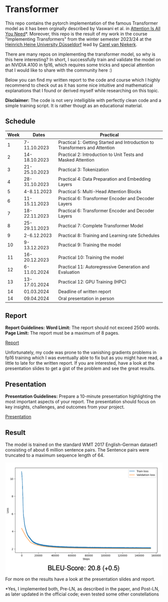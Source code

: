 # Transformer

This repo contains the pytorch implementation of the famous Transformer model as it has been orginally described by Vaswani et al. in [Attention Is All You Need](https://arxiv.org/abs/1706.03762)*. Moreover, this repo is the result of my work in the course "Implementing Transformers" from the winter semester 2023/24 at the [Heinrich Heine University Düsseldorf](https://www.heicad.hhu.de/lehre/masters-programme-ai-and-data-science) lead by [Carel van Niekerk](https://carelvniekerk.github.io/). 

There are many repos on implementing the transformer model, so why is this here interesting? In short, I successfully train and validate the model on an NVIDIA A100 in fp16, which requires some tricks and special attention that I would like to share with the community here :) 

Below you can find my written report to the code and course which I highly recommend to check out as it has some nice intuitive and mathematical explanations that I found or derived myself while researching on this topic.

**Disclaimer:** The code is not very intelligible with perfectly clean code and a simple training script. It is rather thougt as an educational material.

## Schedule

| Week | Dates         | Practical                                              |
|------|---------------|--------------------------------------------------------|
| 1    | 7-11.10.2023  | Practical 1: Getting Started and Introduction to Transformers and Attention |
| 2    | 14-18.10.2023 | Practical 2: Introduction to Unit Tests and Masked Attention |
| 3    | 21-25.10.2023 | Practical 3: Tokenization                              |
| 4    | 28-31.10.2023 | Practical 4: Data Preparation and Embedding Layers     |
| 5    | 4-8.11.2023   | Practical 5: Multi-Head Attention Blocks               |
| 6    | 11-15.11.2023 | Practical 6: Transformer Encoder and Decoder Layers    |        
| 7    | 18-22.11.2023 | Practical 6: Transformer Encoder and Decoder Layers    | 
| 8    | 25-29.11.2023 | Practical 7: Complete Transformer Model                | 
| 9    | 2-6.12.2023   | Practical 8: Training and Learning rate Schedules      |                                                
| 10   | 9-13.12.2023  | Practical 9: Training the model                        |
| 11   | 16-20.12.2023 | Practical 10: Training the model                       |                                               
| 12   | 6-11.01.2024  | Practical 11: Autoregressive Generation and Evaluation |                                                
| 13   | 13-17.01.2024 | Practical 12: GPU Training (HPC)                       |                                                
| 14   | 01.03.2024    | Deadline of written report                             |  
| 14   | 09.04.2024    | Oral presentation in person                            | 

## Report

**Report Guidelines:**
**Word Limit:** The report should not exceed 2500 words.
**Page Limit:** The report must be a maximum of 8 pages.

[Report](Report.pdf)

Unfortunately, my code was prone to the vanishing gradients problems in fp16 training which I was eventually able to fix but as you might have read, a little to late for the written report. If you are interested, have a look at the presentation slides to get a gist of the problem and see the great results.

## Presentation

**Presentation Guidelines:**
Prepare a 10-minute presentation highlighting the most important aspects of your report.
The presentation should focus on key insights, challenges, and outcomes from your project.

[Presentation](Presentation.pdf)

## Result

The model is trained on the standard WMT 2017 English-German dataset1 consisting of about 6 million sentence pairs. 
The Sentence pairs were truncated to a maximum sequence length of 64.

![image](Loss.png)
For more on the results have a look at the presentation slides and report.


*Yes, I implemented both, Pre-LN, as described in the paper, and Post-LN, as later updated in the official code; even tested some other constellations
